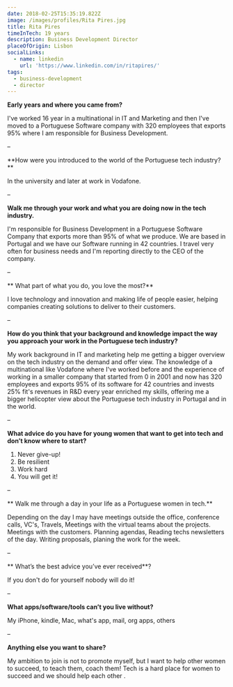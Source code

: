 ```yaml
---
date: 2018-02-25T15:35:19.822Z
image: /images/profiles/Rita Pires.jpg
title: Rita Pires
timeInTech: 19 years
description: Business Development Director
placeOfOrigin: Lisbon
socialLinks:
  - name: linkedin
    url: 'https://www.linkedin.com/in/ritapires/'
tags:
  - business-development
  - director
---
```

**Early years and where you came from?**


I've worked 16 year in a multinational in IT and Marketing and then I've moved to a Portuguese Software company with 320 employees that exports 95% where I am responsible for Business Development.

–

**How were you introduced to the world of the Portuguese tech industry?
**

In the university and later  at work in Vodafone.

–


**Walk me through your work and what you are doing now in the tech industry.**

I'm responsible for Business Development in a Portuguese Software Company that exports more than 95% of what we produce. We are based in Portugal and we have our Software running in 42  countries. I travel very often for business needs and I'm reporting directly to the CEO of the company.

–

**
What part of what you do, you love the most?**

I love technology and innovation and making life of people easier, helping companies creating solutions to deliver to their customers.

–

**How do you think that your background and knowledge impact the way you approach your work in the Portuguese tech industry?**

My work background in IT and marketing help me getting a bigger overview on the tech industry on the demand and offer view.  The knowledge of a multinational like Vodafone where I've worked before and the experience of working in  a smaller company that started from  0 in 2001 and now has 320 employees and exports 95% of its software for 42 countries and invests 25% fit's revenues in R&D every year enriched my skills, offering me a bigger helicopter view about the Portuguese tech industry in Portugal and in the world.


–


**What advice do you have for young women that want to get into tech and don’t know where to start?**

1. Never give-up!
2. Be resilient
3. Work hard
4. You will get it!

–

**
Walk me through a day in your life as a Portuguese women in tech.**

Depending on the day I may have meetings outside the office, conference calls, VC's, Travels, Meetings with the virtual teams about the projects. Meetings with the customers. Planning agendas, Reading techs newsletters of the day. Writing proposals, planing the work for the week.

–

**
What’s the best advice you’ve ever received**?

If you don't do for yourself nobody will do it!

–

**What apps/software/tools can’t you live without?**

My iPhone, kindle, Mac, what's app, mail, org apps, others

–

**Anything else you want to share?**

My ambition to join is not to promote myself, but I want to help other women to succeed, to teach them, coach them! Tech is a hard place for women to succeed and we should help each other .



